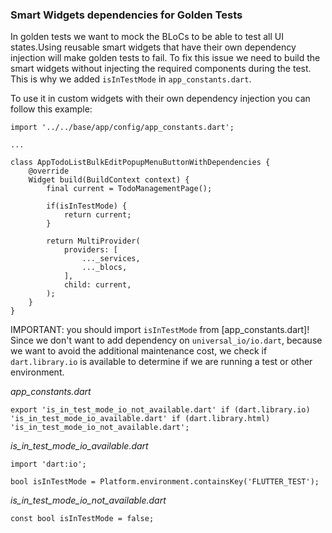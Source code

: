 ### Smart Widgets dependencies for Golden Tests

In golden tests we want to mock the BLoCs to be able to test all UI states.Using reusable smart widgets that have their own dependency injection will make golden tests to fail. To fix this issue we need to build the smart widgets without injecting the required components during the test. This is why we added `isInTestMode` in `app_constants.dart`.

To use it in custom widgets with their own dependency injection you can follow this example:
```
import '../../base/app/config/app_constants.dart';

...

class AppTodoListBulkEditPopupMenuButtonWithDependencies {
    @override
    Widget build(BuildContext context) {
        final current = TodoManagementPage();
        
        if(isInTestMode) {
            return current;
        }
        
        return MultiProvider(
            providers: [
                ..._services,
                ..._blocs,
            ],
            child: current,
        );
    }
}
```
IMPORTANT: you should import `isInTestMode` from [app_constants.dart]!
Since we don't want to add dependency on `universal_io/io.dart`, because we want to avoid the additional maintenance cost, we check if `dart.library.io` is available to determine if we are running a test or other environment.

*app_constants.dart*
```
export 'is_in_test_mode_io_not_available.dart' if (dart.library.io) 'is_in_test_mode_io_available.dart' if (dart.library.html) 'is_in_test_mode_io_not_available.dart';
```
*is_in_test_mode_io_available.dart*
```
import 'dart:io';

bool isInTestMode = Platform.environment.containsKey('FLUTTER_TEST');
```

*is_in_test_mode_io_not_available.dart*
```
const bool isInTestMode = false;
```
